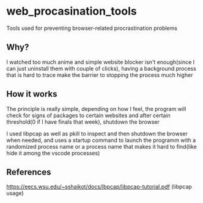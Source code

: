 # web_procasination_tools

Tools used for preventing browser-related procrastination problems

## Why?

I watched too much anime and simple website blocker isn't enough(since I can just uninstall them with couple of clicks), having a background process that is hard to trace make the barrier to stopping the process much higher

## How it works

The principle is really simple, depending on how I feel, the program will check for signs of packages to certain websites and after certain threshold(0 if I have finals that week), shutdown the browser

I used libpcap as well as pkill to inspect and then shutdown the browser when needed, and uses a startup command to launch the programm with a randomized process name or a process name that makes it hard to find(like hide it among the vscode processes)

## References

https://eecs.wsu.edu/~sshaikot/docs/lbpcap/libpcap-tutorial.pdf (libpcap usage)